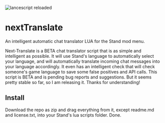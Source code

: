![lancescript reloaded](https://images2.imgbox.com/ae/9d/DdotE7af_o.png)
# nextTranslate
An intelligent automatic chat translator LUA for the Stand mod menu.  
  
Next-Translate is a BETA chat translator script that is as simple and intelligent as possible.
It will use Stand's language to automatically select your language, and will automatically translate incoming chat messages into your language accordingly. It even has an intelligent check that will check someone's game language to save some false positives and API calls.
This script is BETA and is pending bug reports and suggestions. But it seems pretty stable so far, so I am releasing it. Thanks for understanding!

## Install
Download the repo as zip and drag everything from it, except readme.md and license.txt, into your Stand's lua scripts folder. Done.  

